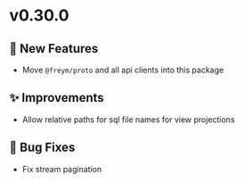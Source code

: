 # v0.30.0

## :gift: New Features

- Move `@freym/proto` and all api clients into this package

## :sparkles: Improvements

- Allow relative paths for sql file names for view projections

## :bug: Bug Fixes

- Fix stream pagination
